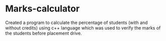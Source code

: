 # Marks-calculator
Created a program to calculate the percentage of students (with and without credits) using c++ language which was used to verify the marks of the students before placement drive.
